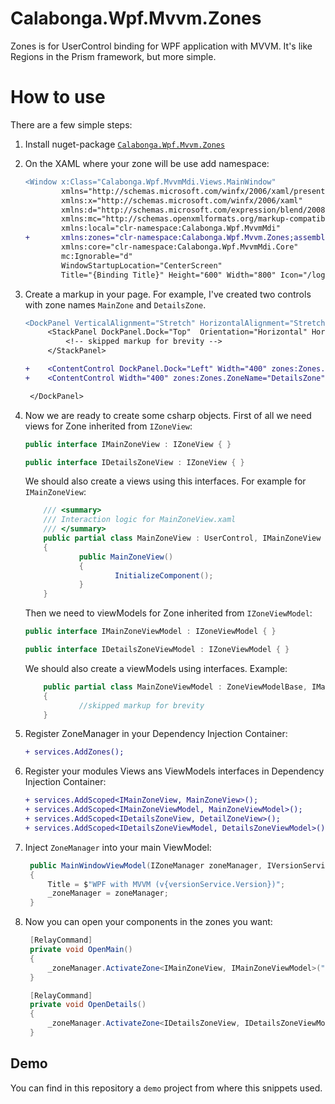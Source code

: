 # Calabonga.Wpf.Mvvm.Zones
Zones is for UserControl binding for WPF application with MVVM. It's like Regions in the Prism framework, but more simple.

# How to use

There are a few simple steps:

1. Install nuget-package [`Calabonga.Wpf.Mvvm.Zones`](https://www.nuget.org/packages/Calabonga.Wpf.Mvvm.Zones/)
2. On the XAML where your zone will be use add namespace:
    ```diff
    <Window x:Class="Calabonga.Wpf.MvvmMdi.Views.MainWindow"
            xmlns="http://schemas.microsoft.com/winfx/2006/xaml/presentation"
            xmlns:x="http://schemas.microsoft.com/winfx/2006/xaml"
            xmlns:d="http://schemas.microsoft.com/expression/blend/2008"
            xmlns:mc="http://schemas.openxmlformats.org/markup-compatibility/2006"
            xmlns:local="clr-namespace:Calabonga.Wpf.MvvmMdi"
    +       xmlns:zones="clr-namespace:Calabonga.Wpf.Mvvm.Zones;assembly=Calabonga.Wpf.Mvvm.Zones"
            xmlns:core="clr-namespace:Calabonga.Wpf.MvvmMdi.Core"
            mc:Ignorable="d"
            WindowStartupLocation="CenterScreen"
            Title="{Binding Title}" Height="600" Width="800" Icon="/logo.png">
    ```
3. Create a markup in your page. For example, I've created two controls with zone names `MainZone` and `DetailsZone`.
   
   ```diff
   <DockPanel VerticalAlignment="Stretch" HorizontalAlignment="Stretch">
        <StackPanel DockPanel.Dock="Top"  Orientation="Horizontal" HorizontalAlignment="Center">
            <!-- skipped markup for brevity -->
        </StackPanel>

   +    <ContentControl DockPanel.Dock="Left" Width="400" zones:Zones.ZoneName="MainZone"   />
   +    <ContentControl Width="400" zones:Zones.ZoneName="DetailsZone" />

    </DockPanel>
   ```

4. Now we are ready to create some csharp objects. First of all we need views for Zone inherited from `IZoneView`:
    ```csharp
    public interface IMainZoneView : IZoneView { }

    public interface IDetailsZoneView : IZoneView { }
    ```
    We should also create a views using this interfaces. For example for `IMainZoneView`:

    ```csharp
        /// <summary>
        /// Interaction logic for MainZoneView.xaml
        /// </summary>
        public partial class MainZoneView : UserControl, IMainZoneView
        {
                public MainZoneView()
                {
                        InitializeComponent();
                }
        }
    ```

    Then we need to viewModels for Zone inherited from `IZoneViewModel`:

    ```csharp    
    public interface IMainZoneViewModel : IZoneViewModel { }

    public interface IDetailsZoneViewModel : IZoneViewModel { }
    ```

    We should also create a viewModels using interfaces. Example:
    ```csharp
        public partial class MainZoneViewModel : ZoneViewModelBase, IMainZoneViewModel
        {
                //skipped markup for brevity        
        }
    ```
5. Register ZoneManager in your Dependency Injection Container:
    ``` diff
    + services.AddZones();
    ```
6. Register your modules Views ans ViewModels interfaces in Dependency Injection Container:
   
   ```diff
   + services.AddScoped<IMainZoneView, MainZoneView>();
   + services.AddScoped<IMainZoneViewModel, MainZoneViewModel>();
   + services.AddScoped<IDetailsZoneView, DetailZoneView>();
   + services.AddScoped<IDetailsZoneViewModel, DetailsZoneViewModel>();
   ```
7. Inject `ZoneManager` into your main ViewModel:
   ```csharp
    public MainWindowViewModel(IZoneManager zoneManager, IVersionService versionService)
    {
        Title = $"WPF with MVVM (v{versionService.Version})";
        _zoneManager = zoneManager;
    }
   ```
8. Now you can open your components in the zones you want:
   ```csharp
    [RelayCommand]
    private void OpenMain()
    {
        _zoneManager.ActivateZone<IMainZoneView, IMainZoneViewModel>("MainZone");
    }

    [RelayCommand]
    private void OpenDetails()
    {
        _zoneManager.ActivateZone<IDetailsZoneView, IDetailsZoneViewModel>("DetailsName");
    }
   ```
## Demo

You can find in this repository a `demo` project from where this snippets used.